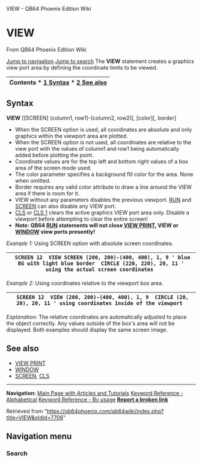 


VIEW - QB64 Phoenix Edition Wiki








# VIEW



From QB64 Phoenix Edition Wiki



[Jump to navigation](#mw-head)
[Jump to search](#searchInput)
The **VIEW** statement creates a graphics view port area by defining the coordinate limits to be viewed.


  






| Contents * [1 Syntax](#Syntax) * [2 See also](#See_also) |
| --- |


## Syntax


**VIEW** [[SCREEN] (column1, row1)-(column2, row2)[, [color][, border]
  




* When the SCREEN option is used, all coordinates are absolute and only graphics within the viewport area are plotted.
* When the SCREEN option is not used, all coordinates are relative to the view port with the values of column1 and row1 being automatically added before plotting the point.
* Coordinate values are for the top left and bottom right values of a box area of the screen mode used.
* The color parameter specifies a background fill color for the area. None when omitted.
* Border requires any valid color attribute to draw a line around the VIEW area if there is room for it.
* VIEW without any parameters disables the previous viewport. [RUN](/qb64wiki/index.php/RUN "RUN") and [SCREEN](/qb64wiki/index.php/SCREEN "SCREEN") can also disable any VIEW port.
* [CLS](/qb64wiki/index.php/CLS "CLS") or [CLS 1](/qb64wiki/index.php/CLS "CLS") clears the active graphics VIEW port area only. Disable a viewport before attempting to clear the entire screen!
* **Note: QB64 [RUN](/qb64wiki/index.php/RUN "RUN") statements will not close [VIEW PRINT](/qb64wiki/index.php/VIEW_PRINT "VIEW PRINT"), VIEW or [WINDOW](/qb64wiki/index.php/WINDOW "WINDOW") view ports presently!**


  

*Example 1:* Using SCREEN option with absolute screen coordinates.





| ```  SCREEN 12  VIEW SCREEN (200, 200)-(400, 400), 1, 9 ' blue BG with light blue border  CIRCLE (220, 220), 20, 11 ' using the actual screen coordinates  ``` |
| --- |


  

*Example 2:* Using coordinates relative to the viewport box area.





| ```  SCREEN 12  VIEW (200, 200)-(400, 400), 1, 9  CIRCLE (20, 20), 20, 11 ' using coordinates inside of the viewport  ``` |
| --- |


*Explanation:* The relative coordinates are automatically adjusted to place the object correctly. Any values outside of the box's area will not be displayed. Both examples should display the same screen image.
  




## See also


* [VIEW PRINT](/qb64wiki/index.php/VIEW_PRINT "VIEW PRINT")
* [WINDOW](/qb64wiki/index.php/WINDOW "WINDOW")
* [SCREEN](/qb64wiki/index.php/SCREEN "SCREEN"), [CLS](/qb64wiki/index.php/CLS "CLS")


  






---


**Navigation:**
[Main Page with Articles and Tutorials](/qb64wiki/index.php/Main_Page "Main Page")
[Keyword Reference - Alphabetical](/qb64wiki/index.php/Keyword_Reference_-_Alphabetical "Keyword Reference - Alphabetical")
[Keyword Reference - By usage](/qb64wiki/index.php/Keyword_Reference_-_By_usage "Keyword Reference - By usage")
**[Report a broken link](https://qb64phoenix.com/forum/showthread.php?tid=2800)**  





Retrieved from "<https://qb64phoenix.com/qb64wiki/index.php?title=VIEW&oldid=7706>"




## Navigation menu








### Search





















